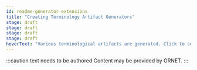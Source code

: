 ```yaml
---
id: readme-generator-extensions
title: "Creating Terminology Artifact Generators"
stage: draft
stage: draft
stage: draft
stage: draft
hoverText: "Various terminological artifacts are generated. Click to see how you can create your own."
---
```


:::caution text needs to be authored
Content may be provided by GRNET.
:::
